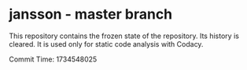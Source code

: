 # jansson - master branch

This repository contains the frozen state of the repository.
Its history is cleared. It is used only for static code
analysis with Codacy.

Commit Time: 1734548025